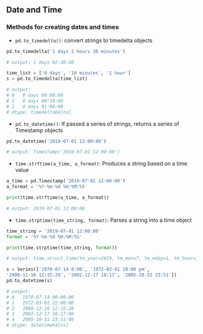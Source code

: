 ## Date and Time

### Methods for creating dates and times

- `pd.to_timedelta()`: convert strings to timedelta objects

```python
pd.to_timedelta('1 days 2 hours 30 minutes')

# output: 1 days 02:30:00

time_list = ['0 days', '10 minutes', '1 hour']
s = pd.to_timedelta(time_list)

# output: 
# 0   0 days 00:00:00
# 1   0 days 00:10:00
# 2   0 days 01:00:00
# dtype: timedelta64[ns]
```

- `pd.to_datetime()`: If passed a series of strings, returns a series of Timestamp objects
  
```python
pd.to_datetime('2019-07-01 12:00:00')

# output: Timestamp('2019-07-01 12:00:00')
```

- `time.strftime(a_time, a_format)`: Produces a string based on a time value

```python
a_time = pd.Timestamp('2019-07-01 12:00:00')
a_format = '%Y-%m-%d %H:%M:%S'

print(time.strftime(a_time, a_format))  

# output: 2019-07-01 12:00:00
```

- `time.strptime(time_string, format)`: Parses a string into a time object

```python
time_string = '2019-07-01 12:00:00'
format = '%Y-%m-%d %H:%M:%S'

print(time.strptime(time_string, format))

# output: time.struct_time(tm_year=2019, tm_mon=7, tm_mday=1, tm_hour=12, tm_min=0, tm_sec=0, tm_wday=0, tm_yday=182, tm_isdst=-1)
```

```python
s = Series(['1970-07-14 8:00', '1972-03-01 10:00 pm',
'2000-12-16 12:15:28', '2002-12-17 18:17', '2005-10-31 23:51'])
pd.to_datetime(s)

# output: 
# 0   1970-07-14 08:00:00
# 1   1972-03-01 22:00:00
# 2   2000-12-16 12:15:28
# 3   2002-12-17 18:17:00
# 4   2005-10-31 23:51:00
# dtype: datetime64[ns]



